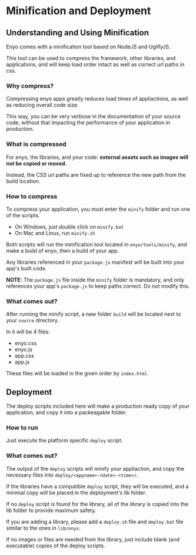 # Minification and Deployment
## Understanding and Using Minification

Enyo comes with a minification tool based on NodeJS and UglifyJS.

This tool can be used to compress the framework, other libraries, and applications, and will keep load order intact as well as correct url paths in css.

### Why compress?

Compressing enyo apps greatly reduces load times of appliactions, as well as reducing overall code size.

This way, you can be very verbose in the documentation of your source code, without that impacting the performance of your application in production.

### What is compressed

For enyo, the libraries, and your code: **external assets such as images will not be copied or moved**.

Instead, the CSS url paths are fixed up to reference the new path from the build location.

### How to compress
 
To compress your application, you must enter the `minify` folder and run one of the scripts.
- On Windows, just double click on `minify.bat`
- On Mac and Linux, run `minify.sh`

Both scripts will run the minification tool located in `enyo/tools/minify`, and make a build of enyo, then a build of your app.

Any libraries referenced in your `package.js` manifest will be built into your app's built code.

**NOTE:** The `package.js` file inside the `minify` folder is mandatory, and only references your app's `package.js` to keep paths correct. Do not modify this.

### What comes out?

After running the minify script, a new folder `build` will be located next to your `source` directory.

In it will be 4 files:
- enyo.css
- enyo.js
- app.css
- app.js

These files will be loaded in the given order by `index.html`.

## Deployment

The deploy scripts included here will make a production ready copy of your application, and copy it into a packeagable folder.

### How to run

Just execute the platform specific `deploy` script.

### What comes out?

The output of the `deploy` scripts will minify your appliaction, and copy the necessary files into `deploy/<appname>-<date>-<time>/`.

If the libraries have a compatible `deploy` script, they will be executed, and a minimal copy will be placed in the deployment's lib folder.

If no `deploy` script is found for the library, all of the library is copied into the lib folder to provide maximum safety.

If you are adding a library, please add a `deploy.sh` file and `deploy.bat` file similar to the ones in `lib/onyx`.

If no images or files are needed from the library, just include blank (and executable) copies of the deploy scripts.
